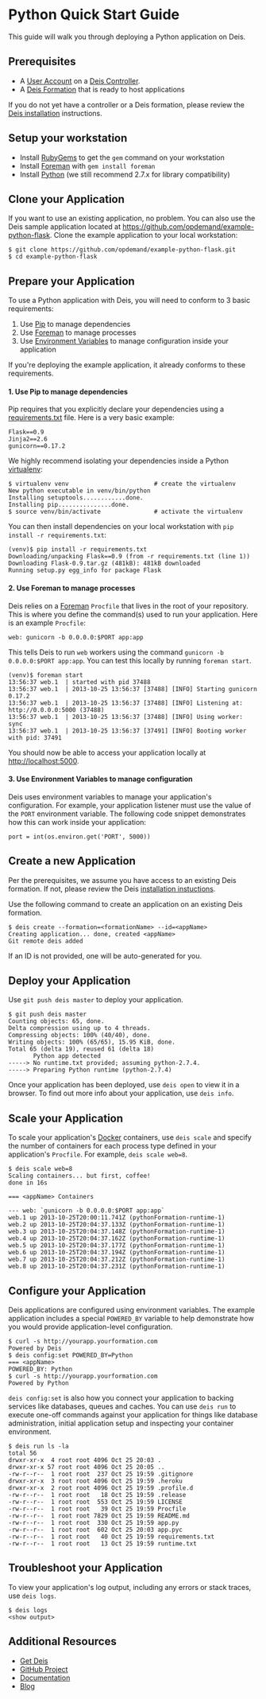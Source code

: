 # Python Quick Start Guide

This guide will walk you through deploying a Python application on Deis.

## Prerequisites

* A [User Account](http://docs.deis.io/en/latest/client/register/) on a [Deis Controller](http://docs.deis.io/en/latest/terms/controller/).
* A [Deis Formation](http://docs.deis.io/en/latest/gettingstarted/concepts/#formations) that is ready to host applications

If you do not yet have a controller or a Deis formation, please review the [Deis installation](http://docs.deis.io/en/latest/gettingstarted/installation/) instructions.

## Setup your workstation

* Install [RubyGems](http://rubygems.org/pages/download) to get the `gem` command on your workstation
* Install [Foreman](http://ddollar.github.com/foreman/) with `gem install foreman`
* Install [Python](http://www.python.org/getit/) (we still recommend 2.7.x for library compatibility)

## Clone your Application

If you want to use an existing application, no problem.  You can also use the Deis sample application located at <https://github.com/opdemand/example-python-flask>.  Clone the example application to your local workstation:

    $ git clone https://github.com/opdemand/example-python-flask.git
    $ cd example-python-flask

## Prepare your Application

To use a Python application with Deis, you will need to conform to 3 basic requirements:

 1. Use [Pip](http://pypi.python.org/pypi/pip) to manage dependencies
 2. Use [Foreman](http://ddollar.github.com/foreman/) to manage processes
 3. Use [Environment Variables](https://help.ubuntu.com/community/EnvironmentVariables) to manage configuration inside your application

If you're deploying the example application, it already conforms to these requirements.

#### 1. Use Pip to manage dependencies

Pip requires that you explicitly declare your dependencies using a [requirements.txt](http://www.pip-installer.org/en/latest/cookbook.html) file. Here is a very basic example:

	Flask==0.9
	Jinja2==2.6
	gunicorn==0.17.2

We highly recommend isolating your dependencies inside a Python [virtualenv](https://python-guide.readthedocs.org/en/latest/dev/virtualenvs/):

    $ virtualenv venv                        # create the virtualenv
    New python executable in venv/bin/python
    Installing setuptools............done.
    Installing pip...............done.
    $ source venv/bin/activate               # activate the virtualenv
    
You can then install dependencies on your local workstation with `pip install -r requirements.txt`:

	(venv)$ pip install -r requirements.txt 
	Downloading/unpacking Flask==0.9 (from -r requirements.txt (line 1))
	Downloading Flask-0.9.tar.gz (481kB): 481kB downloaded
	Running setup.py egg_info for package Flask

#### 2. Use Foreman to manage processes

Deis relies on a [Foreman](http://ddollar.github.com/foreman/) `Procfile` that lives in the root of your repository.  This is where you define the command(s) used to run your application.  Here is an example `Procfile`:

    web: gunicorn -b 0.0.0.0:$PORT app:app

This tells Deis to run `web` workers using the command `gunicorn -b 0.0.0.0:$PORT app:app`. You can test this locally by running `foreman start`.

	(venv)$ foreman start
	13:56:37 web.1  | started with pid 37488
	13:56:37 web.1  | 2013-10-25 13:56:37 [37488] [INFO] Starting gunicorn 0.17.2
	13:56:37 web.1  | 2013-10-25 13:56:37 [37488] [INFO] Listening at: http://0.0.0.0:5000 (37488)
	13:56:37 web.1  | 2013-10-25 13:56:37 [37488] [INFO] Using worker: sync
	13:56:37 web.1  | 2013-10-25 13:56:37 [37491] [INFO] Booting worker with pid: 37491

You should now be able to access your application locally at <http://localhost:5000>.

#### 3. Use Environment Variables to manage configuration

Deis uses environment variables to manage your application's configuration. For example, your application listener must use the value of the `PORT` environment variable. The following code snippet demonstrates how this can work inside your application:

    port = int(os.environ.get('PORT', 5000))

## Create a new Application

Per the prerequisites, we assume you have access to an existing Deis formation. If not, please review the Deis [installation instuctions](http://docs.deis.io/en/latest/gettingstarted/installation/).

Use the following command to create an application on an existing Deis formation.

    $ deis create --formation=<formationName> --id=<appName>
	Creating application... done, created <appName>
	Git remote deis added
    
If an ID is not provided, one will be auto-generated for you.

## Deploy your Application

Use `git push deis master` to deploy your application.

	$ git push deis master
	Counting objects: 65, done.
	Delta compression using up to 4 threads.
	Compressing objects: 100% (40/40), done.
	Writing objects: 100% (65/65), 15.95 KiB, done.
	Total 65 (delta 19), reused 61 (delta 18)
	       Python app detected
	-----> No runtime.txt provided; assuming python-2.7.4.
	-----> Preparing Python runtime (python-2.7.4)

Once your application has been deployed, use `deis open` to view it in a browser. To find out more info about your application, use `deis info`.

## Scale your Application

To scale your application's [Docker](http://docker.io) containers, use `deis scale` and specify the number of containers for each process type defined in your application's `Procfile`. For example, `deis scale web=8`.

	$ deis scale web=8
	Scaling containers... but first, coffee!
	done in 16s
	
	=== <appName> Containers
	
	--- web: `gunicorn -b 0.0.0.0:$PORT app:app`
	web.1 up 2013-10-25T20:00:11.741Z (pythonFormation-runtime-1)
	web.2 up 2013-10-25T20:04:37.133Z (pythonFormation-runtime-1)
	web.3 up 2013-10-25T20:04:37.148Z (pythonFormation-runtime-1)
	web.4 up 2013-10-25T20:04:37.162Z (pythonFormation-runtime-1)
	web.5 up 2013-10-25T20:04:37.177Z (pythonFormation-runtime-1)
	web.6 up 2013-10-25T20:04:37.194Z (pythonFormation-runtime-1)
	web.7 up 2013-10-25T20:04:37.212Z (pythonFormation-runtime-1)
	web.8 up 2013-10-25T20:04:37.231Z (pythonFormation-runtime-1)


## Configure your Application

Deis applications are configured using environment variables. The example application includes a special `POWERED_BY` variable to help demonstrate how you would provide application-level configuration. 

	$ curl -s http://yourapp.yourformation.com
	Powered by Deis
	$ deis config:set POWERED_BY=Python
	=== <appName>
	POWERED_BY: Python
	$ curl -s http://yourapp.yourformation.com
	Powered by Python

`deis config:set` is also how you connect your application to backing services like databases, queues and caches. You can use `deis run` to execute one-off commands against your application for things like database administration, initial application setup and inspecting your container environment.

	$ deis run ls -la
	total 56
	drwxr-xr-x  4 root root 4096 Oct 25 20:03 .
	drwxr-xr-x 57 root root 4096 Oct 25 20:05 ..
	-rw-r--r--  1 root root  237 Oct 25 19:59 .gitignore
	drwxr-xr-x  3 root root 4096 Oct 25 19:59 .heroku
	drwxr-xr-x  2 root root 4096 Oct 25 19:59 .profile.d
	-rw-r--r--  1 root root   18 Oct 25 19:59 .release
	-rw-r--r--  1 root root  553 Oct 25 19:59 LICENSE
	-rw-r--r--  1 root root   39 Oct 25 19:59 Procfile
	-rw-r--r--  1 root root 7829 Oct 25 19:59 README.md
	-rw-r--r--  1 root root  330 Oct 25 19:59 app.py
	-rw-r--r--  1 root root  602 Oct 25 20:03 app.pyc
	-rw-r--r--  1 root root   40 Oct 25 19:59 requirements.txt
	-rw-r--r--  1 root root   13 Oct 25 19:59 runtime.txt

## Troubleshoot your Application

To view your application's log output, including any errors or stack traces, use `deis logs`.

    $ deis logs
    <show output>

## Additional Resources

* [Get Deis](http://deis.io/get-deis/)
* [GitHub Project](https://github.com/opdemand/deis)
* [Documentation](http://docs.deis.io/)
* [Blog](http://deis.io/blog/)
